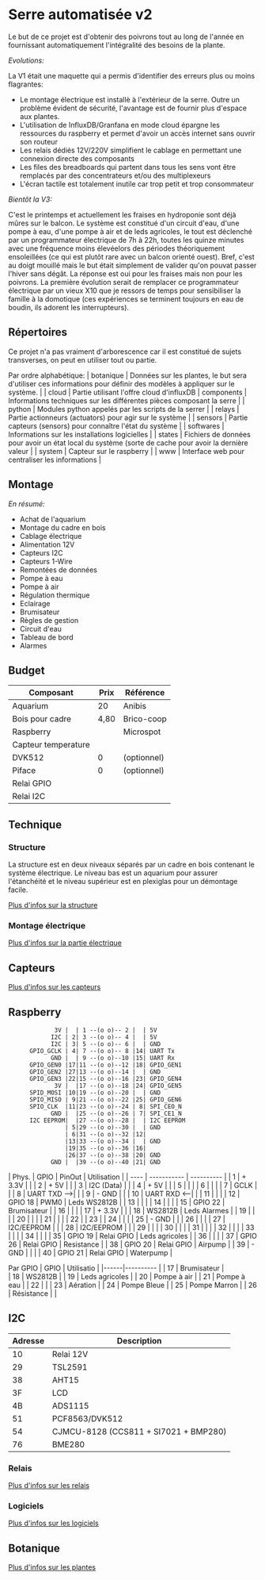 # Serre automatisée v2

Le but de ce projet est d'obtenir des poivrons tout au long de l'année en fournissant automatiquement l'intégralité des besoins de la plante.

_Evolutions:_

La V1 était une maquette qui a permis d'identifier des erreurs plus ou moins flagrantes:
- Le montage électrique est installè à l'extérieur de la serre. Outre un problème évident de sécurité, l'avantage est de fournir plus d'espace aux plantes.
- L'utilisation de InfluxDB/Granfana en mode cloud épargne les ressources du raspberry et permet d'avoir un accès internet sans ouvrir son routeur
- Les relais dédiés 12V/220V simplifient le cablage en permettant une connexion directe des composants
- Les files des breadboards qui partent dans tous les sens vont être remplacés par des concentrateurs et/ou des multiplexeurs
- L'écran tactile est totalement inutile car trop petit et trop consommateur

_Bientôt la V3:_

C'est le printemps et actuellement les fraises en hydroponie sont déjà mûres sur le balcon. Le système est constitué d'un circuit d'eau, d'une pompe à eau, d'une pompe à air et de leds agricoles, le tout est déclenché par un programmateur électrique de 7h à 22h, toutes les quinze minutes avec une fréquence moins élevéelors des périodes théoriquement ensoleillées (ce qui est plutôt rare avec un balcon orienté ouest).
Bref, c'est au doigt mouillé mais le but était simplement de valider qu'on pouvat passer l'hiver sans dégât. La réponse est oui pour les fraises mais non pour les poivrons.
La première évolution serait de remplacer ce programmateur électrique par un vieux X10 que je ressors de temps pour sensibiliser la famille à la domotique (ces expériences se terminent toujours en eau de boudin, ils adorent les interrupteurs).      

## Répertoires

Ce projet n'a pas vraiment d'arborescence car il est constitué de sujets transverses, on peut en utiliser tout ou partie.

Par ordre alphabétique:
| botanique   | Données sur les plantes, le but sera d'utiliser ces informations pour définir des modèles à appliquer sur le système. |
| cloud       | Partie utilisant l'offre cloud d'influxDB
| components  | Informations techniques sur les différentes pièces composant la serre |
| python      | Modules python appelés par les scripts de la serrer |
| relays      | Partie actionneurs (actuators) pour agir sur le système |
| sensors     | Partie capteurs (sensors) pour connaître l'état du système |
| softwares   | Informations sur les installations logicielles |
| states      | Fichiers de données pour avoir un état local du système (sorte de cache pour avoir la dernière valeur |
| system      | Capteur sur le raspberry  |
| www         | Interface web pour centraliser les informations | 

## Montage

_En résumé:_
- Achat de l'aquarium 
- Montage du cadre en bois
- Cablage électrique
- Alimentation 12V
- Capteurs I2C
- Capteurs 1-Wire
- Remontées de données
- Pompe à eau
- Pompe à air
- Régulation thermique
- Eclairage
- Brumisateur
- Règles de gestion
- Circuit d'eau 
- Tableau de bord
- Alarmes

## Budget 

| Composant           | Prix | Référence   |
|-----------          |------|-----------  |
| Aquarium            |20    | Anibis      |
| Bois pour cadre     | 4,80 | Brico-coop  |
| Raspberry           |      | Microspot   |
| Capteur temperature |
| DVK512              |    0 | (optionnel) |
| Piface              |    0 | (optionnel) |
| Relai GPIO          | 
| Relai I2C           | 


## Technique
 
### Structure

La structure est en deux niveaux séparés par un cadre en bois contenant le système électrique. Le niveau bas est un aquarium pour assurer l'étanchéité et le niveau supérieur est en plexiglas pour un démontage facile.

[Plus d'infos sur la structure](docs/structureV2.md)

### Montage électrique

[Plus d'infos sur la partie électrique](docs/branchement.md)

## Capteurs

[Plus d'infos sur les capteurs](sensors/README.md)

## Raspberry
```
             3V |  | 1 --(o o)-- 2 |  | 5V 
            I2C | 2| 3 --(o o)-- 4 |  | 5V
            I2C | 3| 5 --(o o)-- 6 |  | GND
      GPIO_GCLK | 4| 7 --(o o)-- 8 |14| UART Tx
            GND |  | 9 --(o o)--10 |15| UART Rx
      GPIO_GEN0 |17|11 --(o o)--12 |18| GPIO_GEN1
      GPIO_GEN2 |27|13 --(o o)--14 |  | GND
      GPIO_GEN3 |22|15 --(o o)--16 |23| GPIO_GEN4
             3V |  |17 --(o o)--18 |24| GPIO_GEN5
      SPID_MOSI |10|19 --(o o)--20 |  | GND
      SPIO_MISO | 9|21 --(o o)--22 |25| GPIO_GEN6
      SPIO_CLK  |11|23 --(o o)--24 | 8| SPI_CEO_N
            GND |  |25 --(o o)--26 | 7| SPI_CE1_N 
      I2C EEPROM|  |27 --(o o)--28 |  | I2C EEPROM
                | 5|29 --(o o)--30 |  | GND
                | 6|31 --(o o)--32 |12| 
                |13|33 --(o o)--34 |  | GND 
                |19|35 --(o o)--36 |16|
                |26|37 --(o o)--38 |20| GND
            GND |  |39 --(o o)--40 |21| GND
```

| Phys. | GPIO        | PinOut      | Utilisation |
| ----  | ----------- | ---------- |
|    1  | + 3.3V      |            |
|    2  | + 5V        |            |
|    3  | I2C (Data)  |            |
|    4  | + 5V        |            |
|    5  |             |            |
|    6  |             |            |
|    7  | GCLK        |            |
|    8  | UART TXD -->|            |
|    9  | - GND       |            |
|   10  | UART RXD <--|            |
|   11  |             |            |
|   12  | GPIO 18          | PWM0       | Leds WS2812B |
|   13  |             |            |
|   14  |             |            |
|   15  | GPIO 22     | Brumisateur  |
|   16  |             |            |
|   17  | + 3.3V       |            |
|   18  | WS2812B      | Leds Alarmes |
|   19  |    |            |
|   20  |    |            |
|   21  |    |            |
|   22  | 
|   23  | 
|   24  |              |            |
|   25  | - GND        |            |
|   26  |    |            |
|   27  | I2C/EEPROM  |            |
|   28  | I2C/EEPROM  |            |
|   29  |             |            |
|   30  |             |            |
|   31  |             |            |
|   32  |             |            |
|   33  |             |            |
|   34  |             |            |
|   35  | GPIO 19     | Relai GPIO | Leds agricoles  |
|   36  |             |            |
|   37  | GPIO 26     | Relai GPIO | Resistance      |
|   38  | GPIO 20     | Relai GPIO | Airpump         |
|   39  | - GND       |            |                 |
|   40  | GPIO 21     | Relai GPIO | Waterpump       |

Par GPIO
| GPIO | Utilisatio   |
|------|----------    |
| 17   | Brumisateur  |   
| 18   | WS2812B      |
| 19   | Leds agricoles |
| 20   | Pompe à air    |
| 21   | Pompe à eau    |
| 22   |                |
| 23   | Aération       |
| 24   | Pompe Bleue    |
| 25   | Pompe Marron   |
| 26   | Résistance     |
| 
## I2C

| Adresse | Description         |
| ------- | -----------         |
| 10      | Relai 12V           |            
| 29      | TSL2591             |
| 38      | AHT15               |
| 3F      | LCD                 |
| 4B      | ADS1115             |
| 51      | PCF8563/DVK512      | Abandonné 
| 54      | CJMCU-8128 (CCS811 + SI7021 + BMP280) |
| 76      | BME280              |

### Relais

[Plus d'infos sur les relais](relays/README.md)

### Logiciels

[Plus d'infos sur les logiciels](softwares/README.md)

## Botanique

[Plus d'infos sur les plantes](botanical/README.md)


